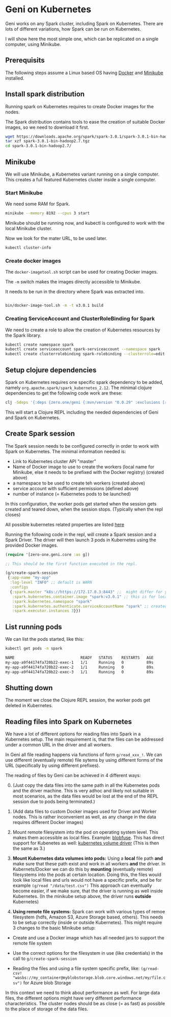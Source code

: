 
# Geni on Kubernetes

Geni works on any Spark cluster, including Spark on Kubernetes.
There are lots of different variations, how Spark can be run on Kubernetes.

I will show here the most simple one, which can be replicated on a single computer, using Minikube.

## Prerequisits

The following steps assume a Linux based OS having [Docker](https://docs.docker.com/engine/install/) and [Minikube](https://kubernetes.io/docs/tasks/tools/install-minikube/) installed.

## Install spark distribution
Running spark on Kubernetes requires to create Docker images for the nodes.

The Spark distribution contains tools to ease the creation of suitable Docker images,
so we need to download it first.

```bash
wget https://downloads.apache.org/spark/spark-3.0.1/spark-3.0.1-bin-hadoop2.7.tgz
tar xzf spark-3.0.1-bin-hadoop2.7.tgz
cd spark-3.0.1-bin-hadoop2.7/
```

## Minikube

We will use Minikube, a Kubernetes variant running on a single computer.
This creates a full featured Kubernetes cluster inside a single computer.

### Start Minikube

We need some RAM for Spark.

```bash
minikube --memory 8192 --cpus 3 start
```

Minikube should be running now, and kubectl is configured to work with the local Minikube cluster.

Now we look for the mater URL, to be used later.

```bash
kubectl cluster-info
```

### Create docker images

The `docker-imagetool.sh` script can be used for creating Docker images.

The `-m` switch makes the images directly accessible to Minikube.

It needs to be run in the directory where Spark was extracted into.

```bash

bin/docker-image-tool.sh -m -t v3.0.1 build

```

### Creating ServiceAccount and ClusterRoleBinding for Spark

We need to create a role to allow the creation of Kubernetes resources by the Spark library.

```bash
kubectl create namespace spark
kubectl create serviceaccount spark-serviceaccount --namespace spark
kubectl create clusterrolebinding spark-rolebinding --clusterrole=edit --serviceaccount=spark:spark-serviceaccount --namespace=spark
```

## Setup clojure dependencies

Spark on Kubernetes requires one specific spark dependency to be added, namely `org.apache.spark/spark_kubernetes_2.12`.
The minimal clojure dependencies to get the following code work are these:

```bash
clj -Sdeps '{:deps {zero.one/geni {:mvn/version "0.0.29" :exclusions [reply/reply]} org.apache.spark/spark-core_2.12 {:mvn/version "3.0.1" } org.apache.spark/spark-mllib_2.12 {:mvn/version "3.0.1"} org.apache.spark/spark-kubernetes_2.12 {:mvn/version  "3.0.1"}}}'
```

This will start a Clojure REPL including the needed dependencies of Geni and Spark on Kubernetes.

## Create Spark session

The Spark session needs to be configured correctly in order to work with Spark on Kubernetes.
The minimal information needed is:

* Link to Kubernetes cluster API  "master"
* Name of Docker image to use to create the workers (local name for Minikube, else it needs to be prefixed with the Docker registry)  (created above)
* a namespace to be used to create teh workers  (created above)
* service account with sufficient permissions (defined above)
* number of instance (= Kubernetes pods to be launched)

In this configuration, the worker pods get started when the session gets created and teared down, when the session stops. (Typically when the repl closes)

All possible kubernetes related properties are listed [here](https://spark.apache.org/docs/latest/running-on-kubernetes.html#spark-properties)

Running the following code in the repl, will create a Spark session and a Spark Driver.
The driver will then launch 3 pods in Kubernetes using the provided Docker images. 

```clojure
(require '[zero-one.geni.core :as g])

;; This should be the first function executed in the repl.

(g/create-spark-session
 {:app-name "my-app"
  :log-level "INFO" ;; default is WARN
  :configs
  {:spark.master "k8s://https://172.17.0.3:8443" ;;  might differ for you, its the output of kubecl cluster-info
   :spark.kubernetes.container.image "spark:v3.0.1" ;; this is for local docker images, works for minikube
   :spark.kubernetes.namespace "spark"
   :spark.kubernetes.authenticate.serviceAccountName "spark" ;; created above
   :spark.executor.instances 3}})

```


## List running pods
  
We can list the pods started, like this:


```bash
kubectl get pods -n spark

NAME                             READY   STATUS    RESTARTS   AGE
my-app-a9f44174fa720b22-exec-1   1/1     Running   0          89s
my-app-a9f44174fa720b22-exec-2   1/1     Running   0          89s
my-app-a9f44174fa720b22-exec-3   1/1     Running   0          89s
```

## Shutting down

The moment we close the Clojure REPL session, the worker pods get deleted in Kubernetes.

## Reading files into Spark on Kubernetes

We have a lot of different options for reading files into Spark in a Kubernetes setup.
The main requirement is, that the files can be addressed under a common URL in the driver and all workers.

In Geni all file reading happens via functions of form  `g/read_xxx_!`. We can use different (eventually remote) file sytems by using different forms of the URL (specifically by using different prefixes).

The reading of  files by Geni can be achieved in 4 different ways:

0. (Just copy the data files into the same path in all the Kubernetes pods and the driver machine. This is very adhoc and likely not suitable in most scenarios, as the data files would be lost at the end of the REPL session due to pods being terminated.)
 
1. (Add data files to custom  Docker images used for Driver and Worker nodes. This is rather inconvenient as well, as any change in the data requires different Docker images)
 
2. Mount remote filesystem into the pod on operating system level. This makes them accessible as local files. Example: [blobfuse](https://github.com/Azure/azure-storage-fuse). This has direct support for Kubenetes as well: [kubernetes volume driver](https://github.com/Azure/kubernetes-volume-drivers) (This is then the same as 3.)
 
3. __Mount Kubernetes data volumes into pods:__ Using a __local__ file path __and__ make sure that these path exist and work in all workers __and__ the driver. In Kubernets/Docker we can do this by __mounting__ (eventually remote) filesystems into the pods at certain location. Doing this, the files would look like local files and urls would not have a specific prefix, and be for example `(g/read "/data/test.csv")` This approach can eventually become easier, if we make sure, that the driver is running as well inside Kubernetes. (In the minikube setup above, the driver runs __outside__ Kubernetes)
 
4. __Using remote file systems:__ Spark can work with various types of remoe filesystem (hdfs, Amazon S3, Azure Storage based, others). This needs to be setup correctly (inside or outside Kubernetes). This might require 3 changes to the basic Minikube setup:

  * Create and use a Docker image which has all needed jars to support the remote file system
  
  * Use the correct options for the filesystem in use (like credentials) in the call to `g/create-spark-session`
  
  * Reading the files and using a file system specific prefix, like: `(g/read-csv! "wasbs://my_container@myblobstorage.blob.core.windows.net/my/file.csv")` for Azure blob Storage
   
 In this context we need to think about performance as well. For large data files, the different options might have very different performance characteristics. The cluster nodes should be as close (= as fast) as possible to the place of storage of the data files.
